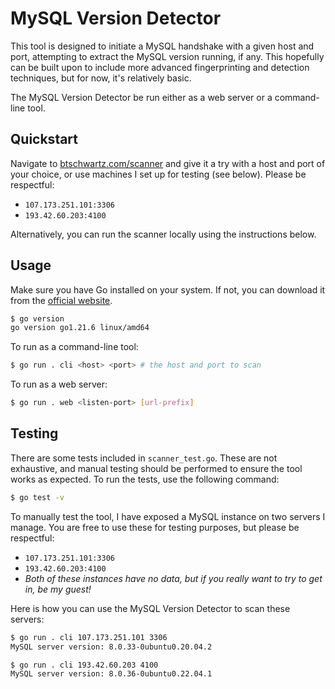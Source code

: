 # MySQL Version Detector

This tool is designed to initiate a MySQL handshake with a given host and port, attempting to extract the MySQL version running, if any. This hopefully can be built upon to include more advanced fingerprinting and detection techniques, but for now, it's relatively basic.

The MySQL Version Detector be run either as a web server or a command-line tool.

## Quickstart

Navigate to [btschwartz.com/scanner](https://btschwartz.com/scanner) and give it a try with a host and port of your choice, or use machines I set up for testing (see below). Please be respectful:

- `107.173.251.101:3306`
- `193.42.60.203:4100`

Alternatively, you can run the scanner locally using the instructions below.

## Usage

Make sure you have Go installed on your system. If not, you can download it from the [official website](https://golang.org/dl/).

```bash
$ go version
go version go1.21.6 linux/amd64
```

To run as a command-line tool:

```bash
$ go run . cli <host> <port> # the host and port to scan
```

To run as a web server:

```bash
$ go run . web <listen-port> [url-prefix]
```

## Testing

There are some tests included in `scanner_test.go`. These are not exhaustive, and manual testing should be performed to ensure the tool works as expected. To run the tests, use the following command:

```bash
$ go test -v
```

To manually test the tool, I have exposed a MySQL instance on two servers I manage. You are free to use these for testing purposes, but please be respectful:

- `107.173.251.101:3306`
- `193.42.60.203:4100`
- *Both of these instances have no data, but if you really want to try to get in, be my guest!*

Here is how you can use the MySQL Version Detector to scan these servers:

```bash
$ go run . cli 107.173.251.101 3306
MySQL server version: 8.0.33-0ubuntu0.20.04.2
```

```bash
$ go run . cli 193.42.60.203 4100                    
MySQL server version: 8.0.36-0ubuntu0.22.04.1
````